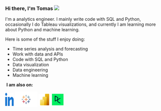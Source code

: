 ### Hi there, I'm Tomas <img src="https://media.giphy.com/media/hvRJCLFzcasrR4ia7z/giphy.gif" width="25">

I'm a analytics engineer. I mainly write code with SQL and Python, occasionally I do Tableau visualizations, and currently I am learning more about Python and machine learning.

Here is some of the stuff I enjoy doing:
* Time series analysis and forecasting
* Work with data and APIs
* Code with SQL and Python
* Data visualization
* Data engineering
* Machine learning

 &nbsp;**I am also on:**
<p align="left">
<a href="https://www.linkedin.com/in/tomas-sidiskis/" target="blank"><img align="center" src="https://github.com/tomassidiskis/TomasSidiskis/blob/main/linked-in-alt.svg" alt="tomassidiskis" height="42" width="27" /></a>
<a href="https://public.tableau.com/app/profile/tomassidiskis" target="blank"><img align="center" src="https://github.com/tomassidiskis/TomasSidiskis/blob/main/tab.png" alt="tomassidiskis" height="50" width="72" /></a>
<a href="https://www.novypro.com/profile_projects/tomas" target="blank"><img align="center" src="https://github.com/tomassidiskis/TomasSidiskis/blob/main/powerbi.png" alt="tomassidiskis" height="37" width="39" /></a>
<a href="https://www.datacamp.com/profile/tomassidiskis" target="blank"><img align="center" src="https://github.com/tomassidiskis/TomasSidiskis/blob/main/datacamp" alt="tomassidiskis" height="37" width="37" /></a>
